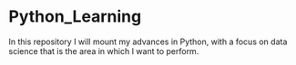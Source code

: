 # Python_Learning
In this repository I will mount my advances in Python, with a focus on data science that is the area in which I want to perform.
